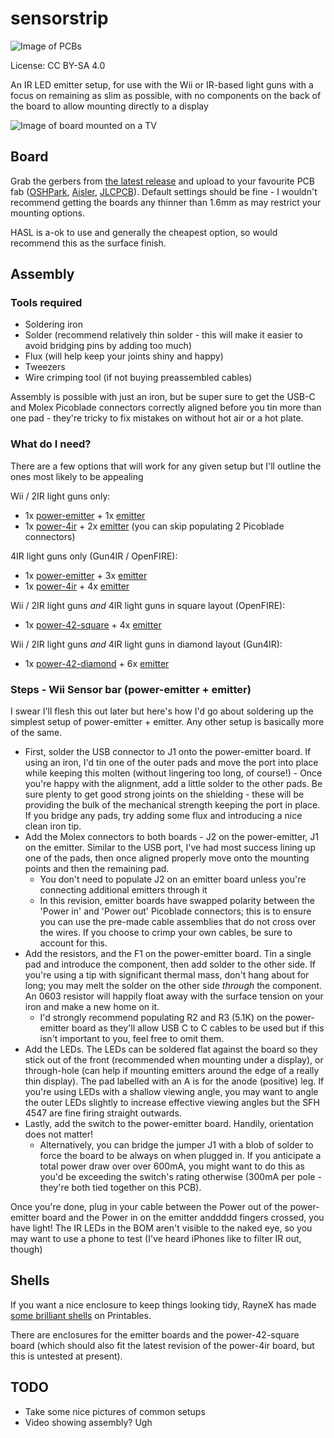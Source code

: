 # sensorstrip

![Image of PCBs](resources/sensorstrip-assembled.jpg)

License: CC BY-SA 4.0

An IR LED emitter setup, for use with the Wii or IR-based light guns with a focus on remaining as slim as possible, with no components on the back of the board to allow mounting directly to a display

![Image of board mounted on a TV](resources/sensorstrip-mounting.jpg)

## Board

Grab the gerbers from [the latest release](https://github.com/eatnooM/sensorstrip/releases/latest) and upload to your favourite PCB fab ([OSHPark](https://oshpark.com/), [Aisler](https://aisler.net/), [JLCPCB](https://jlcpcb.com/)). Default settings should be fine - I wouldn't recommend getting the boards any thinner than 1.6mm as may restrict your mounting options.

HASL is a-ok to use and generally the cheapest option, so would recommend this as the surface finish.

## Assembly

### Tools required
- Soldering iron
- Solder (recommend relatively thin solder - this will make it easier to avoid bridging pins by adding too much)
- Flux (will help keep your joints shiny and happy)
- Tweezers
- Wire crimping tool (if not buying preassembled cables)

Assembly is possible with just an iron, but be super sure to get the USB-C and Molex Picoblade connectors correctly aligned before you tin more than one pad - they're tricky to fix mistakes on without hot air or a hot plate.

### What do I need?

There are a few options that will work for any given setup but I'll outline the ones most likely to be appealing

Wii / 2IR light guns only:
- 1x [power-emitter](/sensorstrip-power-emitter) + 1x [emitter](/sensorstrip-emitter)
- 1x [power-4ir](/sensorstrip-power-4ir) + 2x [emitter](/sensorstrip-emitter) (you can skip populating 2 Picoblade connectors)

4IR light guns only (Gun4IR / OpenFIRE):
- 1x [power-emitter](/sensorstrip-power-emitter) + 3x [emitter](/sensorstrip-emitter)
- 1x [power-4ir](/sensorstrip-power-4ir) + 4x [emitter](/sensorstrip-emitter)

Wii / 2IR light guns *and* 4IR light guns in square layout (OpenFIRE):
- 1x [power-42-square](/sensorstrip-power-42-square) + 4x [emitter](/sensorstrip-emitter)

Wii / 2IR light guns *and* 4IR light guns in diamond layout (Gun4IR):
- 1x [power-42-diamond](/sensorstrip-power-42-diamond) + 6x [emitter](/sensorstrip-emitter)

### Steps - Wii Sensor bar (power-emitter + emitter)

I swear I'll flesh this out later but here's how I'd go about soldering up the simplest setup of power-emitter + emitter. Any other setup is basically more of the same.

- First, solder the USB connector to J1 onto the power-emitter board. If using an iron, I'd tin one of the outer pads and move the port into place while keeping this molten (without lingering too long, of course!) - Once you're happy with the alignment, add a little solder to the other pads. Be sure plenty to get good strong joints on the shielding - these will be providing the bulk of the mechanical strength keeping the port in place. If you bridge any pads, try adding some flux and introducing a nice clean iron tip.
- Add the Molex connectors to both boards - J2 on the power-emitter, J1 on the emitter. Similar to the USB port, I've had most success lining up one of the pads, then once aligned properly move onto the mounting points and then the remaining pad.
	- You don't need to populate J2 on an emitter board unless you're connecting additional emitters through it
	- In this revision, emitter boards have swapped polarity between the 'Power in' and 'Power out' Picoblade connectors; this is to ensure you can use the pre-made cable assemblies that do not cross over the wires. If you choose to crimp your own cables, be sure to account for this.
- Add the resistors, and the F1 on the power-emitter board. Tin a single pad and introduce the component, then add solder to the other side. If you're using a tip with significant thermal mass, don't hang about for long; you may melt the solder on the other side _through_ the component. An 0603 resistor will happily float away with the surface tension on your iron and make a new home on it.
	- I'd strongly recommend populating R2 and R3 (5.1K) on the power-emitter board as they'll allow USB C to C cables to be used but if this isn't important to you, feel free to omit them.
- Add the LEDs. The LEDs can be soldered flat against the board so they stick out of the front (recommended when mounting under a display), or through-hole (can help if mounting emitters around the edge of a really thin display). The pad labelled with an A is for the anode (positive) leg. If you're using LEDs with a shallow viewing angle, you may want to angle the outer LEDs slightly to increase effective viewing angles but the SFH 4547 are fine firing straight outwards.
- Lastly, add the switch to the power-emitter board. Handily, orientation does not matter!
	- Alternatively, you can bridge the jumper J1 with a blob of solder to force the board to be always on when plugged in. If you anticipate a total power draw over over 600mA, you might want to do this as you'd be exceeding the switch's rating otherwise (300mA per pole - they're both tied together on this PCB).

Once you're done, plug in your cable between the Power out of the power-emitter board and the Power in on the emitter anddddd fingers crossed, you have light! The IR LEDs in the BOM aren't visible to the naked eye, so you may want to use a phone to test (I've heard iPhones like to filter IR out, though)

## Shells

If you want a nice enclosure to keep things looking tidy, RayneX has made [some brilliant shells](https://www.printables.com/model/1063020-sensorstrip-led-emitter-shell-for-openfire-gun4ir) on Printables.

There are enclosures for the emitter boards and the power-42-square board (which should also fit the latest revision of the power-4ir board, but this is untested at present).

## TODO
- Take some nice pictures of common setups
- Video showing assembly? Ugh
